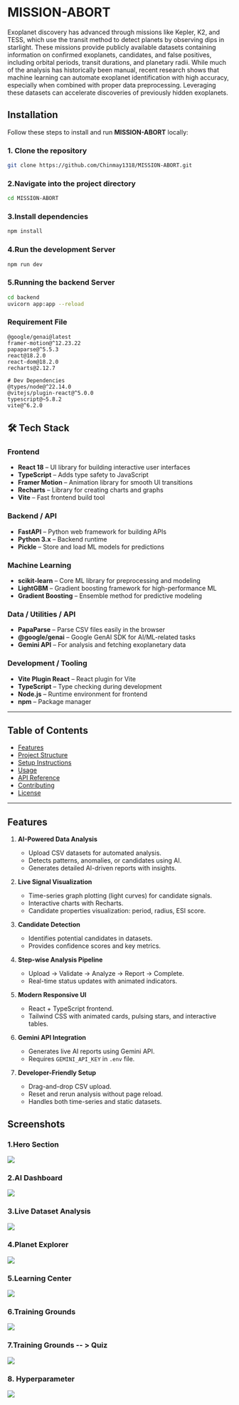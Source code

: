 
# MISSION-ABORT

Exoplanet discovery has advanced through missions like Kepler, K2, and TESS, which use the transit method to detect planets by observing dips in starlight. These missions provide publicly available datasets containing information on confirmed exoplanets, candidates, and false positives, including orbital periods, transit durations, and planetary radii. While much of the analysis has historically been manual, recent research shows that machine learning can automate exoplanet identification with high accuracy, especially when combined with proper data preprocessing. Leveraging these datasets can accelerate discoveries of previously hidden exoplanets.


## Installation

Follow these steps to install and run **MISSION-ABORT** locally:

### 1. Clone the repository
```bash
git clone https://github.com/Chinmay1318/MISSION-ABORT.git
```
### 2.Navigate into the project directory
```bash
cd MISSION-ABORT
```

### 3.Install dependencies

```bash
npm install 
```
### 4.Run the development Server

```bash
npm run dev
```

### 5.Running the backend Server
```bash
cd backend
uvicorn app:app --reload
```


### Requirement File

```text
@google/genai@latest
framer-motion@^12.23.22
papaparse@^5.5.3
react@18.2.0
react-dom@18.2.0
recharts@2.12.7

# Dev Dependencies
@types/node@^22.14.0
@vitejs/plugin-react@^5.0.0
typescript@~5.8.2
vite@^6.2.0
```
## 🛠️ Tech Stack

### Frontend
- **React 18** – UI library for building interactive user interfaces
- **TypeScript** – Adds type safety to JavaScript
- **Framer Motion** – Animation library for smooth UI transitions
- **Recharts** – Library for creating charts and graphs
- **Vite** – Fast frontend build tool

### Backend / API
- **FastAPI** – Python web framework for building APIs
- **Python 3.x** – Backend runtime
- **Pickle** – Store and load ML models for predictions

### Machine Learning
- **scikit-learn** – Core ML library for preprocessing and modeling
- **LightGBM** – Gradient boosting framework for high-performance ML
- **Gradient Boosting** – Ensemble method for predictive modeling



### Data / Utilities / API
- **PapaParse** – Parse CSV files easily in the browser
- **@google/genai** – Google GenAI SDK for AI/ML-related tasks
- **Gemini API** – For analysis and fetching exoplanetary data

### Development / Tooling
- **Vite Plugin React** – React plugin for Vite
- **TypeScript** – Type checking during development
- **Node.js** – Runtime environment for frontend
- **npm** – Package manager

---

## Table of Contents

- [Features](##features)
- [Project Structure](#project-structure)
- [Setup Instructions](#setup-instructions)
- [Usage](#usage)
- [API Reference](#api-reference)
- [Contributing](#contributing)
- [License](#license)

---

## Features

1. **AI-Powered Data Analysis**
   - Upload CSV datasets for automated analysis.
   - Detects patterns, anomalies, or candidates using AI.
   - Generates detailed AI-driven reports with insights.

2. **Live Signal Visualization**
   - Time-series graph plotting (light curves) for candidate signals.
   - Interactive charts with Recharts.
   - Candidate properties visualization: period, radius, ESI score.

3. **Candidate Detection**
   - Identifies potential candidates in datasets.
   - Provides confidence scores and key metrics.

4. **Step-wise Analysis Pipeline**
   - Upload → Validate → Analyze → Report → Complete.
   - Real-time status updates with animated indicators.

5. **Modern Responsive UI**
   - React + TypeScript frontend.
   - Tailwind CSS with animated cards, pulsing stars, and interactive tables.

6. **Gemini API Integration**
   - Generates live AI reports using Gemini API.
   - Requires `GEMINI_API_KEY` in `.env` file.

7. **Developer-Friendly Setup**
   - Drag-and-drop CSV upload.
   - Reset and rerun analysis without page reload.
   - Handles both time-series and static datasets.




## Screenshots

### 1.Hero Section 

<img src = 'components/images/Hero_section.png' />

### 2.AI Dashboard

<img src = 'components/images/AI_analysis.png' />

### 3.Live Dataset Analysis 

<img src = 'components/images/Live_analysis.png' />

### 4.Planet Explorer

<img src = 'components/images/Planet_explorer.png' />

### 5.Learning Center

<img src = 'components/images/Learning_center.png' />

### 6.Training Grounds 

<img src = 'components/images/Training_ground.png' />

### 7.Training Grounds -- > Quiz

<img src = 'components/images/Quiz.png' />


### 8. Hyperparameter

<img src = 'components/images/hyperparameter.png' />







